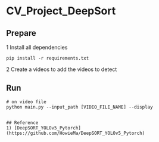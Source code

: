 # CV_Project_DeepSort

## Prepare 
1  Install all dependencies
~~~
pip install -r requirements.txt
~~~

2  Create a videos to add the videos to detect

## Run
~~~
# on video file
python main.py --input_path [VIDEO_FILE_NAME] --display


## Reference
1) [DeepSORT_YOLOv5_Pytorch](https://github.com/HowieMa/DeepSORT_YOLOv5_Pytorch)   
